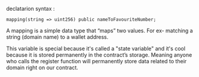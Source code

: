 declatarion syntax :

```
mapping(string => uint256) public nameToFavouriteNumber;
```


A mapping is a simple data type that “maps” two values. For ex- matching a string (domain name) to a wallet address.

This variable is special because it's called a "state variable" and it's cool because it is stored permanently in the contract’s storage. Meaning anyone who calls the register function will permanently store data related to their domain right on our contract.
